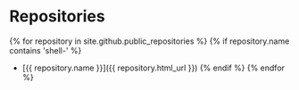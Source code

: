 # Repositories
{% for repository in site.github.public_repositories %}
  {% if repository.name contains 'shell-' %}
  * [{{ repository.name }}]({{ repository.html_url }})
  {% endif %}
{% endfor %}
